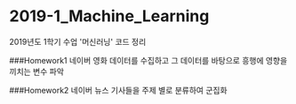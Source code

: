 # 2019-1_Machine_Learning
2019년도 1학기 수업 '머신러닝' 코드 정리

###Homework1 
 네이버 영화 데이터를 수집하고 그 데이터를 바탕으로 흥행에 영향을 끼치는 변수 파악
 
###Homework2 
 네이버 뉴스 기사들을 주제 별로 분류하여 군집화
